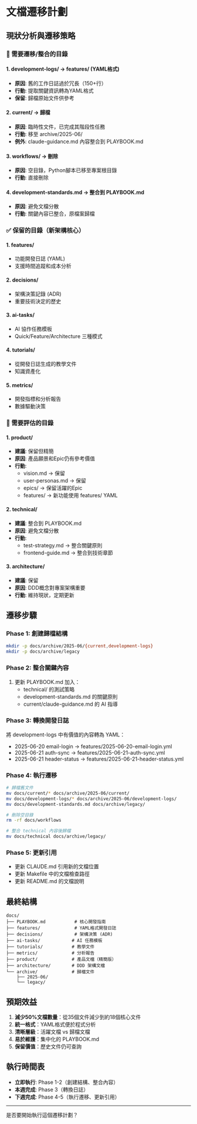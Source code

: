 # 文檔遷移計劃

## 現狀分析與遷移策略

### 🔄 需要遷移/整合的目錄

#### 1. **development-logs/** → **features/** (YAML格式)
- **原因**: 舊的工作日誌過於冗長（150+行）
- **行動**: 提取關鍵資訊轉為YAML格式
- **保留**: 歸檔原始文件供參考

#### 2. **current/** → **歸檔**
- **原因**: 臨時性文件，已完成其階段性任務
- **行動**: 移至 archive/2025-06/
- **例外**: claude-guidance.md 內容整合到 PLAYBOOK.md

#### 3. **workflows/** → **刪除**
- **原因**: 空目錄，Python腳本已移至專案根目錄
- **行動**: 直接刪除

#### 4. **development-standards.md** → **整合到 PLAYBOOK.md**
- **原因**: 避免文檔分散
- **行動**: 關鍵內容已整合，原檔案歸檔

### ✅ 保留的目錄（新架構核心）

#### 1. **features/** 
- 功能開發日誌 (YAML)
- 支援時間追蹤和成本分析

#### 2. **decisions/** 
- 架構決策記錄 (ADR)
- 重要技術決定的歷史

#### 3. **ai-tasks/**
- AI 協作任務模板
- Quick/Feature/Architecture 三種模式

#### 4. **tutorials/**
- 從開發日誌生成的教學文件
- 知識資產化

#### 5. **metrics/**
- 開發指標和分析報告
- 數據驅動決策

### 🤔 需要評估的目錄

#### 1. **product/** 
- **建議**: 保留但精簡
- **原因**: 產品願景和Epic仍有參考價值
- **行動**: 
  - vision.md → 保留
  - user-personas.md → 保留
  - epics/ → 保留活躍的Epic
  - features/ → 新功能使用 features/ YAML

#### 2. **technical/**
- **建議**: 整合到 PLAYBOOK.md
- **原因**: 避免文檔分散
- **行動**: 
  - test-strategy.md → 整合關鍵原則
  - frontend-guide.md → 整合到技術章節

#### 3. **architecture/**
- **建議**: 保留
- **原因**: DDD概念對專案架構重要
- **行動**: 維持現狀，定期更新

## 遷移步驟

### Phase 1: 創建歸檔結構
```bash
mkdir -p docs/archive/2025-06/{current,development-logs}
mkdir -p docs/archive/legacy
```

### Phase 2: 整合關鍵內容
1. 更新 PLAYBOOK.md 加入：
   - technical/ 的測試策略
   - development-standards.md 的關鍵原則
   - current/claude-guidance.md 的 AI 指導

### Phase 3: 轉換開發日誌
將 development-logs 中有價值的內容轉為 YAML：
- 2025-06-20 email-login → features/2025-06-20-email-login.yml
- 2025-06-21 auth-sync → features/2025-06-21-auth-sync.yml
- 2025-06-21 header-status → features/2025-06-21-header-status.yml

### Phase 4: 執行遷移
```bash
# 歸檔舊文件
mv docs/current/* docs/archive/2025-06/current/
mv docs/development-logs/* docs/archive/2025-06/development-logs/
mv docs/development-standards.md docs/archive/legacy/

# 刪除空目錄
rm -rf docs/workflows

# 整合 technical 內容後歸檔
mv docs/technical docs/archive/legacy/
```

### Phase 5: 更新引用
- 更新 CLAUDE.md 引用新的文檔位置
- 更新 Makefile 中的文檔檢查路徑
- 更新 README.md 的文檔說明

## 最終結構

```
docs/
├── PLAYBOOK.md           # 核心開發指南
├── features/             # YAML格式開發日誌
├── decisions/            # 架構決策 (ADR)
├── ai-tasks/            # AI 任務模板
├── tutorials/           # 教學文件
├── metrics/             # 分析報告
├── product/             # 產品文檔（精簡版）
├── architecture/        # DDD 架構文檔
└── archive/             # 歸檔文件
    ├── 2025-06/
    └── legacy/
```

## 預期效益

1. **減少50%文檔數量**：從35個文件減少到約18個核心文件
2. **統一格式**：YAML格式便於程式分析
3. **清晰層級**：活躍文檔 vs 歸檔文檔
4. **易於維護**：集中化的 PLAYBOOK.md
5. **保留價值**：歷史文件仍可查詢

## 執行時間表

- **立即執行**: Phase 1-2（創建結構、整合內容）
- **本週完成**: Phase 3（轉換日誌）
- **下週完成**: Phase 4-5（執行遷移、更新引用）

---

是否要開始執行這個遷移計劃？